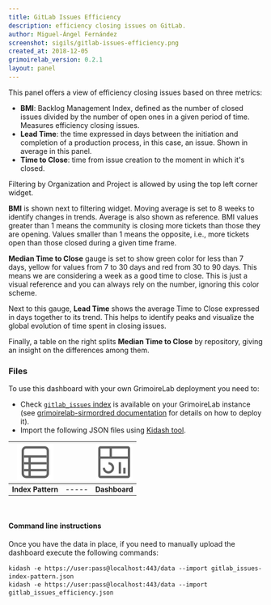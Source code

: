 ```yaml
---
title: GitLab Issues Efficiency
description: efficiency closing issues on GitLab.
author: Miguel-Ángel Fernández
screenshot: sigils/gitlab-issues-efficiency.png
created_at: 2018-12-05
grimoirelab_version: 0.2.1
layout: panel
---
```


This panel offers a view of efficiency closing issues based on three metrics:
* **BMI**: Backlog Management Index, defined as the number of closed issues divided
by the number of open ones in a given period of time. Measures efficiency closing issues.
* **Lead Time**: the time expressed in days between the initiation and completion of a production
process, in this case, an issue. Shown in average in this panel.
* **Time to Close**: time from issue creation to the moment in which it's closed.


Filtering by Organization and Project is allowed by using the top left corner
widget.

**BMI** is shown next to filtering widget. Moving average is set to 8 weeks
to identify changes in trends. Average is also shown as reference. BMI values
greater than 1 means the community is closing more tickets than those they are
opening. Values smaller than 1 means the opposite, i.e., more tickets open than
those closed during a given time frame.

**Median Time to Close** gauge is set to show green color for less than 7 days, yellow
for values from 7 to 30 days and red from 30 to 90 days. This means we are
considering a week as a good time to close. This is just a visual reference and
you can always rely on the number, ignoring this color scheme.

Next to this gauge, **Lead Time** shows the average Time to Close expressed in days together to its
trend. This helps to identify peaks and visualize the global evolution of time
spent in closing issues.

Finally, a table on the right splits **Median Time to Close** by repository,
giving an insight on the differences among them.

### Files
To use this dashboard with your own GrimoireLab deployment you need to:
* Check [`gitlab_issues` index][gitlab_issues-schema] is available on your GrimoireLab instance
(see [grimoirelab-sirmordred documentation][sirmordred-gitlab_issues] for details on how to deploy it).
* Import the following JSON files using [Kidash tool](https://github.com/chaoss/grimoirelab-kidash/).

| [![Index Pattern][ip-icon]][index-pattern] | | [![Dashboard][dash-icon]][dashboard] |
| :---------: | ---------- | :-------------: |
| **Index Pattern** | ----- | **Dashboard** |

<br />

#### Command line instructions
Once you have the data in place, if you need to manually upload the dashboard execute the
following commands:
```
kidash -e https://user:pass@localhost:443/data --import gitlab_issues-index-pattern.json
kidash -e https://user:pass@localhost:443/data --import gitlab_issues_efficiency.json
```

[gitlab_issues-schema]: https://github.com/chaoss/grimoirelab-elk/blob/master/schema/gitlab_issues.csv
[sirmordred-gitlab_issues]: https://github.com/chaoss/grimoirelab-sirmordred#gitlab-
[dash-icon]: ../assets/images/icons/dashboard.png
[ip-icon]: ../assets/images/icons/file-ruled.png
[index-pattern]: https://raw.githubusercontent.com/chaoss/grimoirelab-sigils/master/json/gitlab_issues-index-pattern.json
[dashboard]: https://raw.githubusercontent.com/chaoss/grimoirelab-sigils/master/json/gitlab_issues_efficiency.json
